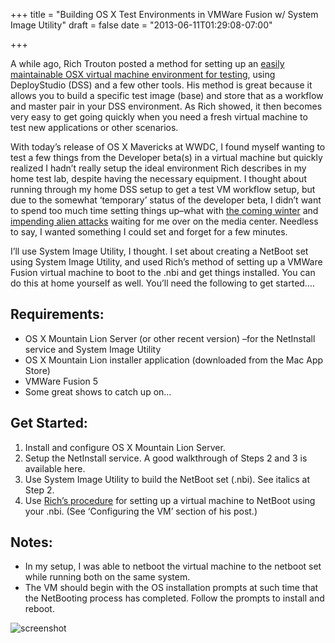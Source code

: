 +++
title = "Building OS X Test Environments in VMWare Fusion w/ System Image Utility"
draft = false
date = "2013-06-11T01:29:08-07:00"


+++

A while ago, Rich Trouton posted a method for setting up an [easily maintainable OSX virtual machine environment for testing](https://derflounder.wordpress.com/2013/01/23/building-mac-test-environments-with-vmware-fusion-netboot-and-deploystudio/), using DeployStudio (DSS) and a few other tools. His method is great because it allows you to build a specific test image (base) and store that as a workflow and master pair in your DSS environment. As Rich showed, it then becomes very easy to get going quickly when you need a fresh virtual machine to test new applications or other scenarios.

With today’s release of OS X Mavericks at WWDC, I found myself wanting to test a few things from the Developer beta(s) in a virtual machine but quickly realized I hadn’t really setup the ideal environment Rich describes in my home test lab, despite having the necessary equipment. I thought about running through my home DSS setup to get a test VM workflow setup, but due to the somewhat ‘temporary’ status of the developer beta, I didn’t want to spend too much time setting things up–what with [the coming winter](https://www.forbes.com/sites/erikkain/2013/06/10/game-of-thrones-season-3-finale-review-winter-is-coming/#559f63364008) and [impending alien attacks](http://www.tv.com/news/falling-skies-season-3-premiere-review-cowboys-and-aliens-137061338448/) waiting for me over on the media center. Needless to say, I wanted something I could set and forget for a few minutes.

I’ll use System Image Utility, I thought. I set about creating a NetBoot set using System Image Utility, and used Rich’s method of setting up a VMWare Fusion virtual machine to boot to the .nbi and get things installed. You can do this at home yourself as well. You’ll need the following to get started….

## Requirements:
- OS X Mountain Lion Server (or other recent version) –for the NetInstall service and System Image Utility
- OS X Mountain Lion installer application (downloaded from the Mac App Store)
- VMWare Fusion 5
- Some great shows to catch up on…

## Get Started:
1. Install and configure OS X Mountain Lion Server.
2. Setup the NetInstall service. A good walkthrough of Steps 2 and 3 is available here.
3. Use System Image Utility to build the NetBoot set (.nbi). See italics at Step 2.
4. Use [Rich’s procedure](https://derflounder.wordpress.com/2013/01/23/building-mac-test-environments-with-vmware-fusion-netboot-and-deploystudio/) for setting up a virtual machine to NetBoot using your .nbi. (See ‘Configuring the VM’ section of his post.)

## Notes:
- In my setup, I was able to netboot the virtual machine to the netboot set while running both on the same system.
- The VM should begin with the OS installation prompts at such time that the NetBooting process has completed. Follow the prompts to install and reboot.

![screenshot](/img/mavericks_vm_siu.png)
